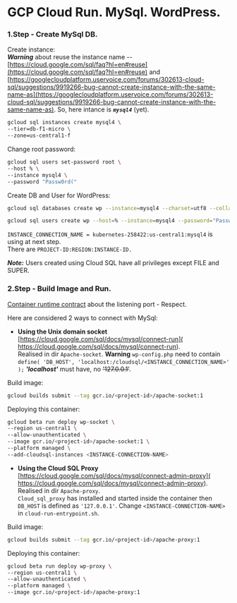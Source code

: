 # GCP Cloud Run. MySql. WordPress.  

### 1.Step - Create MySql DB.  
Create instance:   
***Warning*** about reuse the instance name -- [https://cloud.google.com/sql/faq?hl=en#reuse](https://cloud.google.com/sql/faq?hl=en#reuse) and  [https://googlecloudplatform.uservoice.com/forums/302613-cloud-sql/suggestions/9919266-bug-cannot-create-instance-with-the-same-name-as](https://googlecloudplatform.uservoice.com/forums/302613-cloud-sql/suggestions/9919266-bug-cannot-create-instance-with-the-same-name-as). So, here intance is ***`mysql4`*** (yet).   
```sh
gcloud sql instances create mysql4 \
--tier=db-f1-micro \
--zone=us-central1-f
```   
Change root password:   
```sh
gcloud sql users set-password root \
--host % \
--instance mysql4 \
--password "Passw0rd("
```   
Create DB and User for WordPress:   
```sh
gcloud sql databases create wp --instance=mysql4 --charset=utf8 --collation=utf8_general_ci

gcloud sql users create wp --host=% --instance=mysql4 --password="Passw0rd("
```   
`INSTANCE_CONNECTION_NAME = kubernetes-258422:us-central1:mysql4` is using at next step.     
There are `PROJECT-ID:REGION:INSTANCE-ID.`   

***Note:*** Users created using Cloud SQL have all privileges except FILE and SUPER.   

### 2.Step - Build Image and Run.   
[Container runtime contract](https://cloud.google.com/run/docs/reference/container-contract) about the listening port - Respect.   

Here are considered 2 ways to connect with MySql:   
-  **Using the Unix domain socket** [https://cloud.google.com/sql/docs/mysql/connect-run](
https://cloud.google.com/sql/docs/mysql/connect-run).   
Realised in dir `Apache-socket`. 
****Warning**** `wp-config.php` need to contain `define( 'DB_HOST', 'localhost:/cloudsql/<INSTANCE_CONNECTION_NAME>' );`    ***'localhost'*** must have, no ~~'127.0.0.1'~~.   

Build image:   
```sh
gcloud builds submit --tag gcr.io/<project-id>/apache-socket:1
```    
Deploying this container:   
```sh 
gcloud beta run deploy wp-socket \
--region us-central1 \
--allow-unauthenticated \
--image gcr.io/<project-id>/apache-socket:1 \
--platform managed \
--add-cloudsql-instances <INSTANCE-CONNECTION-NAME> 
```   
      
-  **Using the Cloud SQL Proxy** [https://cloud.google.com/sql/docs/mysql/connect-admin-proxy](
https://cloud.google.com/sql/docs/mysql/connect-admin-proxy).   
Realised in dir `Apache-proxy`.   
`Cloud_sql_proxy` has installed and started inside the container then `DB_HOST` is defined as `'127.0.0.1'`. Change `<INSTANCE-CONNECTION-NAME>` in `cloud-run-entrypoint.sh`.   

Build image:   
```sh
gcloud builds submit --tag gcr.io/<project-id>/apache-proxy:1
```   
Deploying this container:   
```sh
gcloud beta run deploy wp-proxy \
--region us-central1 \
--allow-unauthenticated \
--platform managed \
--image gcr.io/<project-id>/apache-proxy:1
```



